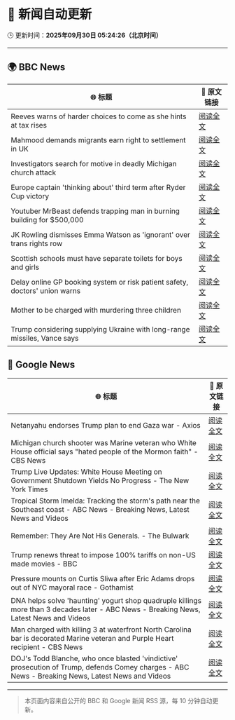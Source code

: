 # 🧠 新闻自动更新

🕒 更新时间：**2025年09月30日 05:24:26（北京时间）**

---

## 🌍 BBC News

| 🌐 标题 | 🔗 原文链接 |
|--------|-------------|
| Reeves warns of harder choices to come as she hints at tax rises | [阅读全文](https://www.bbc.com/news/articles/cy041perldwo?at_medium=RSS&at_campaign=rss) |
| Mahmood demands migrants earn right to settlement in UK | [阅读全文](https://www.bbc.com/news/articles/c0m4g3zvy02o?at_medium=RSS&at_campaign=rss) |
| Investigators search for motive in deadly Michigan church attack | [阅读全文](https://www.bbc.com/news/articles/ceq2vd15glwo?at_medium=RSS&at_campaign=rss) |
| Europe captain 'thinking about' third term after Ryder Cup victory | [阅读全文](https://www.bbc.com/sport/golf/articles/cx2x4v79yv1o?at_medium=RSS&at_campaign=rss) |
| Youtuber MrBeast defends trapping man in burning building for $500,000 | [阅读全文](https://www.bbc.com/news/articles/cder5l8pw8lo?at_medium=RSS&at_campaign=rss) |
| JK Rowling dismisses Emma Watson as 'ignorant' over trans rights row | [阅读全文](https://www.bbc.com/news/articles/cr7012ryvyyo?at_medium=RSS&at_campaign=rss) |
| Scottish schools must have separate toilets for boys and girls | [阅读全文](https://www.bbc.com/news/articles/cly6rgeke58o?at_medium=RSS&at_campaign=rss) |
| Delay online GP booking system or risk patient safety, doctors' union warns | [阅读全文](https://www.bbc.com/news/articles/cqje8dljz7eo?at_medium=RSS&at_campaign=rss) |
| Mother to be charged with murdering three children | [阅读全文](https://www.bbc.com/news/articles/c1mxkr37r8do?at_medium=RSS&at_campaign=rss) |
| Trump considering supplying Ukraine with long-range missiles, Vance says | [阅读全文](https://www.bbc.com/news/articles/cly6r1mg34yo?at_medium=RSS&at_campaign=rss) |

## 📰 Google News

| 🌐 标题 | 🔗 原文链接 |
|--------|-------------|
| Netanyahu endorses Trump plan to end Gaza war - Axios | [阅读全文](https://news.google.com/rss/articles/CBMifEFVX3lxTE9aSVhtd2RYb01zVU9QY256RGtvTmZ0blNiYVg0XzJPTEhCVEF0WkZxWnNPa0E2ZUhjR3FPQmdrX3UwbVNIeDEzNVhvbi1jeFV6MzhQVnJrMkxuRUZXWURDRk5XNk5MX0tCSExTRnB0YW4zSWxWRHhXTzRQQWk?oc=5) |
| Michigan church shooter was Marine veteran who White House official says "hated people of the Mormon faith" - CBS News | [阅读全文](https://news.google.com/rss/articles/CBMimgFBVV95cUxOLWx4RFczbnFnYUpxR3JZek5xZG9yLVFPZVlRbzF2Z214S0VUNjkzUHZvUGllV1BoSmVWRC1HNy0xcjdMY2ctUVJZS1pYWWdsY0cweldaUy1lNnBoVmtfTzFWNk5ERDdtOTk5NWtMME5oTWd2WWIwQ1RzcDhMZWF6bVJSVUxPM3JvcXpRSXVtX0hNSHdCWlFwYlF30gGfAUFVX3lxTE9ZYlg3WDJGV0xxQlp1UnBudEFRXzFlODEwYW84R2R2VWgwOG1xLVMwSWNSU0pPeWR6MUc1N01OdGpnNUFsbFJxLTNqc2V0SklhUmZoT0szTjNfTW9aQ2Z2blFyclFpd0RDWC12WFJzSExqTzZOTlRPN3JJY0NWU1dMVHFuR2dMc29mTHpSX0JNNzlkbUJwT0RUUG1aU1d6TQ?oc=5) |
| Trump Live Updates: White House Meeting on Government Shutdown Yields No Progress - The New York Times | [阅读全文](https://news.google.com/rss/articles/CBMib0FVX3lxTE9FbkR5VC0tdVRWZ3Q1OXREUXVrVGZ4NVFxRzRZWXpaZ2gxODA0bmllZzY3OVh3NG1iYy1LUDdtS3VhSHlMRFF6aEtxcHBJUGVidU05OXdlbTJLSW91Tm5VYWQ3a0ZSUk1CZmxoU0pLaw?oc=5) |
| Tropical Storm Imelda: Tracking the storm's path near the Southeast coast - ABC News - Breaking News, Latest News and Videos | [阅读全文](https://news.google.com/rss/articles/CBMimAFBVV95cUxPVnk1b1pjM2wxRERBTXNXcEU1cDNHSm95R2I3TFY5RnpSVFdhajEyS2N6YzFmSm1qVm1HVm1sR2FsQkk2QXdrMVlvU1Fjb2xYSmFKalg5M2p5X0l3bWdieXExODJjZXVaVUFwUzNlbXlFa3dpS3R0TUctTnpRa2dnV1oxZUZVVzJfdGxJM0VrV2ZXUW9ob3lHTdIBngFBVV95cUxPQVJWdEliOE5udmZVRG83ZW52RjlzRWxfdmNXVU5YWG01dlMwT0xmcU5rdzMzR0Fpb2M5NnNKaEdORjhQNE9TVDN4LTBKUkx2TUoyNXRWUmJYVFM4Z09rNzNEYjBZQ3d6bFc3bVlkYWZ6VXNNcE5VSTZHaHptWnJsMXVCTkFuN3BBMzVXbVJRYXlpNTVOWlBjMkpCb3ZhZw?oc=5) |
| Remember: They Are Not His Generals. - The Bulwark | [阅读全文](https://news.google.com/rss/articles/CBMirgFBVV95cUxNMjN4TGZiRnBYanZ6VVRHMUd0TS14a0NzY3J3U19PR0k2bG1ZZlEzY0V5X3ZWVTA3MFI3VWotMGtPTWJYNXlLTURKZVdrMWxnblJ1SVNITnhRaXFHeVNLcVNod2JENnZJNXBoOU5aa1BSZHRzQlJuM3RaMmdZME1HNGMxbkQ2QTZWdWE3MUhoeTNHVnpQV2FqLUFUZU16RmktaFZYSWVFc0YwdmljOGc?oc=5) |
| Trump renews threat to impose 100% tariffs on non-US made movies - BBC | [阅读全文](https://news.google.com/rss/articles/CBMiWkFVX3lxTFBWdFUtMEpqeGpWQXc1aVhmX0dWT2lJU1lUMW83bWhTekpWTmpPNW03aTAxQXgtd2JHU1FzQUh3NGUySUJ6TDJoOXU4N3NlOEhlVEp0YzFNTHpOZ9IBX0FVX3lxTE5ac2M2MXhNcjM5NHhCN3d5Mk9tLUttRFdwcHo3eGRyNExtV04ya2x3NXBHaFhCa3MwbktCd0l2ZWV3SnZiRVc4RkZQdzl6ODh4Rm1INVZJUWlZQ1Qta0Y0?oc=5) |
| Pressure mounts on Curtis Sliwa after Eric Adams drops out of NYC mayoral race - Gothamist | [阅读全文](https://news.google.com/rss/articles/CBMiqAFBVV95cUxNX3pmSmFQUTlCb0ZVQ2M2NEJqQVJCT3B6SERfRFVmb1drQV9XcmZNU01mM0NCb1hVdi1lV25aeE51RFpWWk9EUFE2UXVpNnVuMi1IbDJ3UEx2Y2FMWDNaT3p3SDI4cFVQZ2c3NW5udll1NEs2Sm9zd3AwNUFzdHNIZlU0UGtDSW1TY3RyRmtiemNIQ1BWSUJSSWRhdE1sZUkzYkJYcXNZVFQ?oc=5) |
| DNA helps solve 'haunting' yogurt shop quadruple killings more than 3 decades later - ABC News - Breaking News, Latest News and Videos | [阅读全文](https://news.google.com/rss/articles/CBMiowFBVV95cUxQSVR3LWh4R1pHbjVUSmc4a3hIMXhBdnpkMmpYajBrWlBNWUtDdFBaLThsb0RfQUJvWFZVdmVXWnZtMlJ5NVZFS3h2LURIbUhKRmRKaGx0ai1Mb01KWXg1VHlKUGV2ZjJXRzJfVFY0Zk5McWxES29WM2R0dm9GZHI1RzBzS0VsdkE0bUhqUDJkQ1hNZHNEb21LLVBoVG9RaXBpdFhF0gGoAUFVX3lxTE1INWR5dklFbFJkMGRzVHhPNEJHYktubDVjdGFJMlZncUFINS1NRExSRzQtTHJHVVNOVlpGRFp4RTVDNHR0dE1zbGl4RmZoTkpEY1NuZUQ5ajhDZUlrdkl6VkoxLWxucDJJRU0wbWw0UC14NDNmVWljcnFqYUprU2lqN3BmZVVlSFpIVGRLUmkxUWlTbWZOVllfbEZLVVdkZEJjT2xzS0twUg?oc=5) |
| Man charged with killing 3 at waterfront North Carolina bar is decorated Marine veteran and Purple Heart recipient - CBS News | [阅读全文](https://news.google.com/rss/articles/CBMilgFBVV95cUxNUmtScFZUMUQtYzhCM3h2QTJTZThDUXZjcEotYTJaSUh1eUlCa0cxRG00LXZ0dnZEQ3pFRG1NdW9kTFE3RnFoM0FpRlh4TDBCcEwxUlV6RnZqSUl4d09wem85R3gtNk9nX01uQUJVeXRMTmJwWDVudHA2czlQNi1mRG5XajBNd3dJS2Z5M1lvLUJyWlFvNmfSAZsBQVVfeXFMTWJBSWdhNGZoX1NlMFBGTHIxZmNWbHlJc2psQ1dnbU9FNUNjbVRKS2FHdzZRM181STAwZXZ1OTdHdlZIcFhicHluQXB2Q0o1bGJXcno4dFpjTWw0cWxCYzlwa1o4Q09OTDdNLUFyRmQ2aEtrYkRwRW8tc2N1cjBuT0hYMUp4RVRRU2tCbWF0UGpiNDg5VUI3RWpma0k?oc=5) |
| DOJ's Todd Blanche, who once blasted 'vindictive' prosecution of Trump, defends Comey charges - ABC News - Breaking News, Latest News and Videos | [阅读全文](https://news.google.com/rss/articles/CBMiqwFBVV95cUxNZm03UGJtbE9QUE5BeEp0X3g2czZJcV9fY2JRYVJNUFpEQm1fb2Q5UlhCX0E0ejRtVmJ2RTRCLXdId2o1b0dUbnlzWFNBeGZFLTlYVU1jYVAtT3ptWldqWmlRU1dROWZyT0QzRDlBQWZHampSUnVURlF6YkZzc3hQNEVETVN4V1N4aS13NFdHWDIzTHF3SW5QRjBvYVZWU09jVXIzVGNZWTRWZ1HSAbABQVVfeXFMTnY1ODdjM3JpTkRwbmVNOENDQWFhOUpIdEhVdFRJSUtwU3REMlhHQ0g5RlBZNTdTX09BRl91dzJYOG5uNjZtNWJUNjBjQ2g4NEdWOWFwcG41Szl2UWRRekk2ZXBPcnZQUUQzdXVJMFFBN2JQclNtQ29hMjNNNk5jcVhzUkVqaVBYOG1KM21rbG5qTHlmLVJwaWRrekkzUC1OaWd4eDZBX0p2UzdzYlVPd2E?oc=5) |

---
> 本页面内容来自公开的 BBC 和 Google 新闻 RSS 源，每 10 分钟自动更新。
